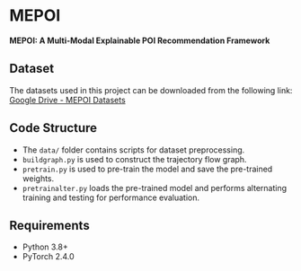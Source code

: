 # MEPOI  
**MEPOI: A Multi-Modal Explainable POI Recommendation Framework**

## Dataset  
The datasets used in this project can be downloaded from the following link:  
[Google Drive - MEPOI Datasets](https://drive.google.com/drive/folders/1DDFQzEtOiC60-AR_SqyDJmYKt7a2bmmE)

## Code Structure  

- The `data/` folder contains scripts for dataset preprocessing.  
- `buildgraph.py` is used to construct the trajectory flow graph.  
- `pretrain.py` is used to pre-train the model and save the pre-trained weights.  
- `pretrainalter.py` loads the pre-trained model and performs alternating training and testing for performance evaluation.

## Requirements  

- Python 3.8+  
- PyTorch 2.4.0  

